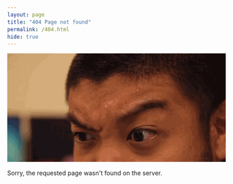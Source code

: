 ```yaml
---
layout: page
title: "404 Page not found"
permalink: /404.html
hide: true
---
```


![Nervous sweating](/assets/img/gallery/EarlPressure.gif)

Sorry, the requested page wasn't found on the server.
